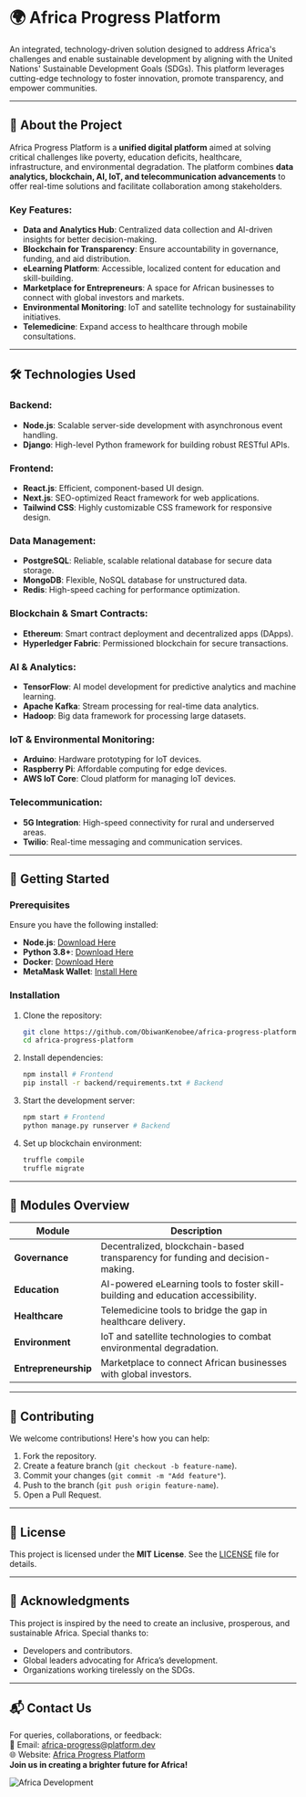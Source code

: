 # 🌍 **Africa Progress Platform**  

An integrated, technology-driven solution designed to address Africa's challenges and enable sustainable development by aligning with the United Nations' Sustainable Development Goals (SDGs). This platform leverages cutting-edge technology to foster innovation, promote transparency, and empower communities.

---

## 🚀 **About the Project**  
Africa Progress Platform is a **unified digital platform** aimed at solving critical challenges like poverty, education deficits, healthcare, infrastructure, and environmental degradation. The platform combines **data analytics, blockchain, AI, IoT, and telecommunication advancements** to offer real-time solutions and facilitate collaboration among stakeholders.

### Key Features:  
- **Data and Analytics Hub**: Centralized data collection and AI-driven insights for better decision-making.  
- **Blockchain for Transparency**: Ensure accountability in governance, funding, and aid distribution.  
- **eLearning Platform**: Accessible, localized content for education and skill-building.  
- **Marketplace for Entrepreneurs**: A space for African businesses to connect with global investors and markets.  
- **Environmental Monitoring**: IoT and satellite technology for sustainability initiatives.  
- **Telemedicine**: Expand access to healthcare through mobile consultations.  

---

## 🛠️ **Technologies Used**  
### Backend:
- **Node.js**: Scalable server-side development with asynchronous event handling.  
- **Django**: High-level Python framework for building robust RESTful APIs.  

### Frontend:  
- **React.js**: Efficient, component-based UI design.  
- **Next.js**: SEO-optimized React framework for web applications.  
- **Tailwind CSS**: Highly customizable CSS framework for responsive design.  

### Data Management:  
- **PostgreSQL**: Reliable, scalable relational database for secure data storage.  
- **MongoDB**: Flexible, NoSQL database for unstructured data.  
- **Redis**: High-speed caching for performance optimization.  

### Blockchain & Smart Contracts:  
- **Ethereum**: Smart contract deployment and decentralized apps (DApps).  
- **Hyperledger Fabric**: Permissioned blockchain for secure transactions.  

### AI & Analytics:  
- **TensorFlow**: AI model development for predictive analytics and machine learning.  
- **Apache Kafka**: Stream processing for real-time data analytics.  
- **Hadoop**: Big data framework for processing large datasets.  

### IoT & Environmental Monitoring:  
- **Arduino**: Hardware prototyping for IoT devices.  
- **Raspberry Pi**: Affordable computing for edge devices.  
- **AWS IoT Core**: Cloud platform for managing IoT devices.  

### Telecommunication:  
- **5G Integration**: High-speed connectivity for rural and underserved areas.  
- **Twilio**: Real-time messaging and communication services.  

---

## 🔧 **Getting Started**

### Prerequisites  
Ensure you have the following installed:  
- **Node.js**: [Download Here](https://nodejs.org)  
- **Python 3.8+**: [Download Here](https://www.python.org/downloads/)  
- **Docker**: [Download Here](https://www.docker.com/)  
- **MetaMask Wallet**: [Install Here](https://metamask.io/)  

### Installation  
1. Clone the repository:  
   ```bash  
   git clone https://github.com/ObiwanKenobee/africa-progress-platform.git  
   cd africa-progress-platform  
   ```  

2. Install dependencies:  
   ```bash  
   npm install # Frontend  
   pip install -r backend/requirements.txt # Backend  
   ```  

3. Start the development server:  
   ```bash  
   npm start # Frontend  
   python manage.py runserver # Backend  
   ```  

4. Set up blockchain environment:  
   ```bash  
   truffle compile  
   truffle migrate  
   ```  

---

## 🧩 **Modules Overview**  
| **Module**            | **Description**                                                                                  |  
|------------------------|--------------------------------------------------------------------------------------------------|  
| **Governance**         | Decentralized, blockchain-based transparency for funding and decision-making.                    |  
| **Education**          | AI-powered eLearning tools to foster skill-building and education accessibility.                 |  
| **Healthcare**         | Telemedicine tools to bridge the gap in healthcare delivery.                                     |  
| **Environment**        | IoT and satellite technologies to combat environmental degradation.                              |  
| **Entrepreneurship**   | Marketplace to connect African businesses with global investors.                                 |  

---

## 📜 **Contributing**  
We welcome contributions! Here's how you can help:  
1. Fork the repository.  
2. Create a feature branch (`git checkout -b feature-name`).  
3. Commit your changes (`git commit -m "Add feature"`).  
4. Push to the branch (`git push origin feature-name`).  
5. Open a Pull Request.  

---

## 📖 **License**  
This project is licensed under the **MIT License**. See the [LICENSE](LICENSE) file for details.  

---

## 🌟 **Acknowledgments**  
This project is inspired by the need to create an inclusive, prosperous, and sustainable Africa. Special thanks to:  
- Developers and contributors.  
- Global leaders advocating for Africa’s development.  
- Organizations working tirelessly on the SDGs.  

---

## 📬 **Contact Us**  
For queries, collaborations, or feedback:  
📧 Email: africa-progress@platform.dev  
🌐 Website: [Africa Progress Platform](https://africaprogressplatform.org)  
**Join us in creating a brighter future for Africa!**

![Africa Development](https://r2.gptseek.com/pin_review_scholar.png)
